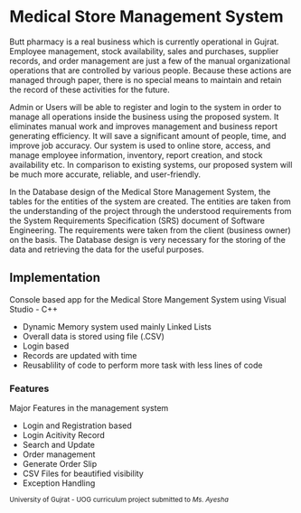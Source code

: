 # Medical Store Management System
Butt pharmacy is a real business which is currently operational in Gujrat. Employee management, stock availability, sales and purchases, supplier records, and order management are just a few of the manual organizational operations that are controlled by various people. Because these actions are managed through paper, there is no special means to maintain and retain the record of these activities for the future.

Admin or Users will be able to register and login to the system in order to manage all operations inside the business using the proposed system. It eliminates manual work and improves management and business report generating efficiency. It will save a significant amount of people, time, and improve job accuracy. Our system is used to online store, access, and manage employee information, inventory, report creation, and stock availability etc. In comparison to existing systems, our proposed system will be much more accurate, reliable, and user-friendly.

In the Database design of the Medical Store Management System, the tables for the entities of the system are created. The entities are taken from the understanding of the project through the understood requirements from the System Requirements Specification (SRS) document of Software Engineering. The requirements were taken from the client (business owner) on the basis. The Database design is very necessary for the storing of the data and retrieving the data for the useful purposes.

## Implementation
Console based app for the Medical Store Mangement System using Visual Studio - C++ 

* Dynamic Memory system used mainly Linked Lists
* Overall data is stored using file (.CSV)
* Login based
* Records are updated with time
* Reusablility of code to perform more task with less lines of code

### Features
Major Features in the management system

* Login and Registration based
* Login Acitivity Record
* Search and Update
* Order management
* Generate Order Slip
* CSV Files for beautified visibility
* Exception Handling


<sub>University of Gujrat - UOG curriculum project submitted to *Ms. Ayesha*</sub>
